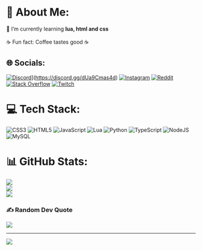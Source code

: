 # 💫 About Me:
 🌱 I’m currently learning **lua, html and css**<br><br> ☕ Fun fact: Coffee tastes good ☕ 


## 🌐 Socials:
[![Discord](https://img.shields.io/badge/Discord-%237289DA.svg?logo=discord&logoColor=white)](htttps://discord.gg/dUa9Cmas4d)](https://discord.gg/dUa9Cmas4d) [![Instagram](https://img.shields.io/badge/Instagram-%23E4405F.svg?logo=Instagram&logoColor=white)](https://instagram.com/gitBlank) [![Reddit](https://img.shields.io/badge/Reddit-%23FF4500.svg?logo=Reddit&logoColor=white)](https://reddit.com/user/Blanksusername) [![Stack Overflow](https://img.shields.io/badge/-Stackoverflow-FE7A16?logo=stack-overflow&logoColor=white)](https://stackoverflow.com/users/18522477) [![Twitch](https://img.shields.io/badge/Twitch-%239146FF.svg?logo=Twitch&logoColor=white)](https://twitch.tv/Blankiiiiii) 

# 💻 Tech Stack:
![CSS3](https://img.shields.io/badge/css3-%231572B6.svg?style=for-the-badge&logo=css3&logoColor=white) ![HTML5](https://img.shields.io/badge/html5-%23E34F26.svg?style=for-the-badge&logo=html5&logoColor=white) ![JavaScript](https://img.shields.io/badge/javascript-%23323330.svg?style=for-the-badge&logo=javascript&logoColor=%23F7DF1E) ![Lua](https://img.shields.io/badge/lua-%232C2D72.svg?style=for-the-badge&logo=lua&logoColor=white) ![Python](https://img.shields.io/badge/python-3670A0?style=for-the-badge&logo=python&logoColor=ffdd54) ![TypeScript](https://img.shields.io/badge/typescript-%23007ACC.svg?style=for-the-badge&logo=typescript&logoColor=white) ![NodeJS](https://img.shields.io/badge/node.js-6DA55F?style=for-the-badge&logo=node.js&logoColor=white) ![MySQL](https://img.shields.io/badge/mysql-%2300f.svg?style=for-the-badge&logo=mysql&logoColor=white)
# 📊 GitHub Stats:
![](https://github-readme-stats.vercel.app/api?username=Blankiiii&theme=tokyonight&hide_border=false&include_all_commits=false&count_private=false)<br/>
![](https://github-readme-streak-stats.herokuapp.com/?user=Blankiiii&theme=tokyonight&hide_border=false)<br/>
![](https://github-readme-stats.vercel.app/api/top-langs/?username=Blankiiii&theme=tokyonight&hide_border=false&include_all_commits=false&count_private=false&layout=compact)

### ✍️ Random Dev Quote
![](https://quotes-github-readme.vercel.app/api?type=horizontal&theme=tokyonight)

---
[![](https://visitcount.itsvg.in/api?id=Blankiiii&icon=2&color=6)](https://visitcount.itsvg.in)

